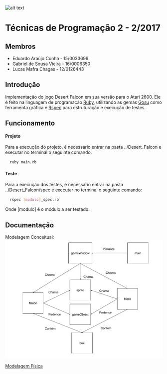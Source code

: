 ![alt text](http://www.unb.br/images/Imagens/logo_unb.png)

# Técnicas de Programação 2 - 2/2017

## Membros
* Eduardo Araújo Cunha - 15/0033699
* Gabriel de Sousa Vieira - 16/0006350
* Lucas Mafra Chagas - 12/0126443


## Introdução

Implementação do jogo Desert Falcon em sua versão para o Atari 2600. Ele é feito na linguagem de programação [Ruby](https://www.ruby-lang.org/pt/), utilizando as gemas [Gosu](https://github.com/gosu/gosu) como ferramenta gráfica e [Rspec](https://github.com/rspec/rspec) para estruturação e execução de testes.

## Funcionamento

#### Projeto

Para a execução do projeto, é necessário entrar na pasta ../Desert_Falcon e executar no terminal o seguinte comando:

```bash
  ruby main.rb
```

#### Teste

Para a execução dos testes, é necessário entrar na pasta ../Desert_Falcon/spec e executar no terminal o seguinte comando:

```bash
  rspec [modulo]_spec.rb
```

Onde [modulo] é o módulo a ser testado.


## Documentação

Modelagem Conceitual: ![alt text](Modelo_Conceitual_-_Desert_Falcon.png)

[Modelagem Física]()

